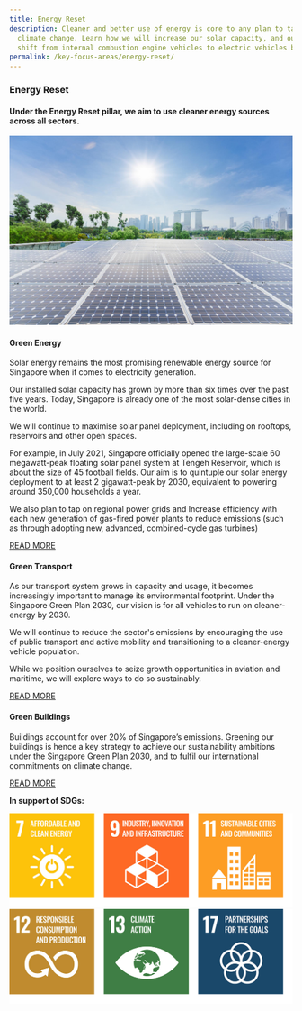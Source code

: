 ```yaml
---
title: Energy Reset
description: Cleaner and better use of energy is core to any plan to tackle
  climate change. Learn how we will increase our solar capacity, and our aim to
  shift from internal combustion engine vehicles to electric vehicles by 2040.
permalink: /key-focus-areas/energy-reset/
---
```

### Energy Reset

#### Under the Energy Reset pillar, we aim to use cleaner energy sources across all sectors.

<img src="/images/framework/framework_energyreset.jpg" alt="Energy Reset"> 
 
#### Green Energy
 
Solar energy remains the most promising renewable energy source for Singapore when it comes to electricity generation. 
 
Our installed solar capacity has grown by more than six times over the past five years. Today, Singapore is already one of the most solar-dense cities in the world.
 
We will continue to maximise solar panel deployment, including on rooftops, reservoirs and other open spaces.
 
For example, in July 2021, Singapore officially opened the large-scale 60 megawatt-peak floating solar panel system at Tengeh Reservoir, which is about the size of 45 football fields. Our aim is to quintuple our solar energy deployment to at least 2 gigawatt-peak by 2030, equivalent to powering around 350,000 households a year.
 
We also plan to tap on regional power grids and Increase efficiency with each new generation of gas-fired power plants to reduce emissions (such as through adopting new, advanced, combined-cycle gas turbines)
 
[READ MORE](https://www.ema.gov.sg/Renewable_Energy.aspx)

 
 
#### Green Transport
 
As our transport system grows in capacity and usage, it becomes increasingly important to manage its environmental footprint. Under the Singapore Green Plan 2030, our vision is for all vehicles to run on cleaner-energy by 2030.
 
We will continue to reduce the sector's emissions by encouraging the use of public transport and active mobility and transitioning to a cleaner-energy vehicle population.
 
While we position ourselves to seize growth opportunities in aviation and maritime, we will explore ways to do so sustainably.
 
[READ MORE](https://www.mot.gov.sg/what-we-do/green-transport)

 
 
 
#### Green Buildings
 
Buildings account for over 20% of Singapore’s emissions. Greening our buildings is hence a key strategy to achieve our sustainability ambitions under the Singapore Green Plan 2030, and to fulfil our international commitments on climate change.
 
 
[READ MORE](https://www.mnd.gov.sg/our-work/greening-our-home/singapore-green-building-masterplan)




**In support of SDGs:**

<div class="sdg-container">
	<img class="sdg-image" src="/images/framework/energyreset_01.jpg" alt="7 9 11" />
	<img class="sdg-image" src="/images/framework/energyreset_02.jpg" alt="12 13 17" />
</div>
